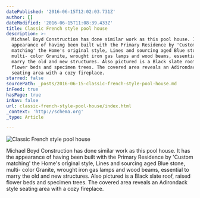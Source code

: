 ```yaml
---
datePublished: '2016-06-15T12:02:03.731Z'
author: []
dateModified: '2016-06-15T11:08:39.433Z'
title: Classic French style pool house
description: >-
  Michael Boyd Construction has done similar work as this pool house. It has the
  appearance of having been built with the Primary Residence by 'Custom
  matching' the Home's original style, Lines and sourcing aged Blue stone,
  multi- color Granite, wrought iron gas lamps and wood beams, essential to
  marry the old and new structures. Also pictured is a Black slate roof, raised
  flower beds and specimen trees. The covered area reveals an Adirondack style
  seating area with a cozy fireplace.
starred: false
sourcePath: _posts/2016-06-15-classic-french-style-pool-house.md
inFeed: true
hasPage: true
inNav: false
url: classic-french-style-pool-house/index.html
_context: 'http://schema.org'
_type: Article

---
```

![Classic French style pool house](https://the-grid-user-content.s3-us-west-2.amazonaws.com/99d6e4aa-e3e8-489f-b912-fe79f26df05b.jpg)

Michael Boyd Construction has done similar work as this pool house. It has the appearance of having been built with the Primary Residence by 'Custom matching' the Home's original style, Lines and sourcing aged Blue stone, multi- color Granite, wrought iron gas lamps and wood beams, essential to marry the old and new structures. Also pictured is a Black slate roof, raised flower beds and specimen trees. The covered area reveals an Adirondack style seating area with a cozy fireplace.